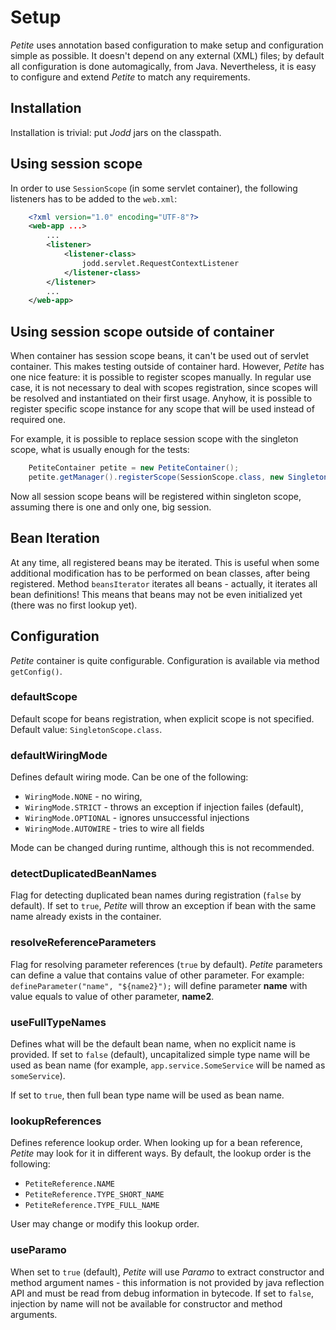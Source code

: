 # Setup

*Petite* uses annotation based configuration to make setup and
configuration simple as possible. It doesn't depend on any external
(XML) files; by default all configuration is done automagically, from
Java. Nevertheless, it is easy to configure and extend *Petite* to match
any requirements.

## Installation

Installation is trivial: put *Jodd* jars on the classpath.

## Using session scope

In order to use `SessionScope` (in some servlet container), the
following listeners has to be added to the `web.xml`\:

~~~~~ xml
    <?xml version="1.0" encoding="UTF-8"?>
    <web-app ...>
    	...
    	<listener>
    		<listener-class>
                jodd.servlet.RequestContextListener
            </listener-class>
    	</listener>
    	...
    </web-app>
~~~~~

## Using session scope outside of container

When container has session scope beans, it can't be used out of servlet
container. This makes testing outside of container hard. However,
*Petite* has one nice feature: it is possible to register scopes
manually. In regular use case, it is not necessary to deal with scopes
registration, since scopes will be resolved and instantiated on their
first usage. Anyhow, it is possible to register specific scope instance
for any scope that will be used instead of required one.

For example, it is possible to replace session scope with the singleton
scope, what is usually enough for the tests:

~~~~~ java
    PetiteContainer petite = new PetiteContainer();
    petite.getManager().registerScope(SessionScope.class, new SingletonScope());
~~~~~

Now all session scope beans will be registered within singleton scope,
assuming there is one and only one, big session.

## Bean Iteration

At any time, all registered beans may be iterated. This is useful when
some additional modification has to be performed on bean classes, after
being registered. Method `beansIterator` iterates all beans - actually,
it iterates all bean definitions! This means that beans may not be even
initialized yet (there was no first lookup yet).

## Configuration

*Petite* container is quite configurable. Configuration is available via
method `getConfig()`.

### defaultScope

Default scope for beans registration, when explicit scope is not
specified. Default value: `SingletonScope.class`.

### defaultWiringMode

Defines default wiring mode. Can be one of the following:

* `WiringMode.NONE` - no wiring,
* `WiringMode.STRICT` - throws an exception if injection failes
  (default),
* `WiringMode.OPTIONAL` - ignores unsuccessful injections
* `WiringMode.AUTOWIRE` - tries to wire all fields

Mode can be changed during runtime, although this is not recommended.

### detectDuplicatedBeanNames

Flag for detecting duplicated bean names during registration (`false` by
default). If set to `true`, *Petite* will throw an exception if bean
with the same name already exists in the container.

### resolveReferenceParameters

Flag for resolving parameter references (`true` by default). *Petite*
parameters can define a value that contains value of other parameter.
For example: `defineParameter("name", "${name2}");` will define
parameter **name** with value equals to value of other parameter,
**name2**.

### useFullTypeNames

Defines what will be the default bean name, when no explicit name is
provided. If set to `false` (default), uncapitalized simple type name
will be used as bean name (for example, `app.service.SomeService` will
be named as `someService`).

If set to `true`, then full bean type name will be used as bean name.

### lookupReferences

Defines reference lookup order. When looking up for a bean reference,
*Petite* may look for it in different ways. By default, the lookup order
is the following:

* `PetiteReference.NAME`
* `PetiteReference.TYPE_SHORT_NAME`
* `PetiteReference.TYPE_FULL_NAME`

User may change or modify this lookup order.

### useParamo

When set to `true` (default), *Petite* will use *Paramo* to extract
constructor and method argument names - this information is not provided
by java reflection API and must be read from debug information in
bytecode. If set to `false`, injection by name will not be available
for constructor and method arguments.

